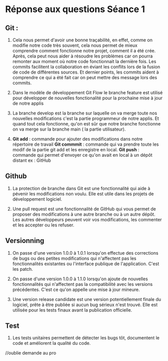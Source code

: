 # Réponse aux questions Séance 1

## Git : 

1) Cela nous permet d'avoir une bonne traçabilité, en effet, comme on modifie notre code très souvent, cela nous permet de mieux comprendre comment fonctionne notre projet, comment il a été crée. Après, cela peut nous aider à résoudre les problèmes car on pourra remonter aux moment où notre code fonctionnait la dernière fois. Les commits facilitent la collaboration en éviant les conflits lors de la fusion de code de différentes sources. Et dernier points, les commits aident à comprendre ce qui a été fait car on peut mettre des message lors des commits.

2) Dans le modèle de développement Git Flow le branche feature est utilisé pour développer de nouvelles fonctionalité pour la prochaine mise à jour de notre applis

3) La branche develop est la branche sur laquelle on va merge toute nos nouvelles modifications c'est la partie programmeur de notre applis. Et quand tout cela fonctionne, qu'on est sûr que notre branche fonctionne on va merge sur la branche main ( la partie utilisateur).

4) **Git add** : commande pour ajouter des modifications dans notre répertoire de travail
**Git commmit** : commande qui va prendre toute les modif de la partie git add et les enregistre en local.
**Git push** : commande qui permet d'envoyer ce qu'on avait en local à un dépôt distant ex : GitHub

## Github

1) La protection de branche dans Git est une fonctionnalité qui aide à pévenir les modifications non voulu. Elle est utile dans les projets de développement logiciel.

2) Une pull request est une fonctionnalité de GitHub qui vous permet de proposer des modifications à une autre branche ou à un autre dépôt. Les autres développeurs peuvent voir vos modifications, les commenter et les accepter ou les refuser.

## Versionning

1) On passe d'une version 1.0.0 à 1.0.1 lorsqu'on effectue des corrections de bugs ou des petites modifications qui n'affectent pas les fonctionnalités existantes ou l'interface publique de l'application. C'est les patch.

2) On passe d'une version 1.0.0 à 1.1.0 lorsqu'on ajoute de nouvelles fonctionnalités qui n'affectent pas la compatibilité avec les versions précédentes. C'est ce qu'on appelle une mise à jour mineure.

3) Une version release candidate est une version potentiellement finale du logiciel, prête à être publiée si aucun bug sérieux n'est trouvé. Elle est utilisée pour les tests finaux avant la publication officielle.

## Test

1) Les tests unitaires permettent de détecter les bugs tôt, documentent le code et améliorent la qualité du code.

//oublie demande au pro